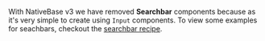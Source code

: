 With NativeBase v3 we have removed **Searchbar** components because as it's very simple to create using `Input` components. To view some examples for seachbars, checkout the [searchbar recipe](buildingSearchBar.md).
